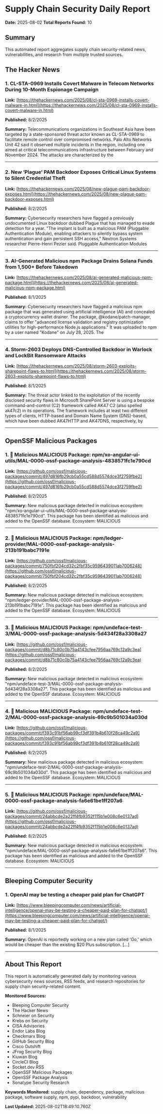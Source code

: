 # Supply Chain Security Daily Report
**Date:** 2025-08-02
**Total Reports Found:** 10

## Summary

This automated report aggregates supply chain security-related news, vulnerabilities, and research from multiple trusted sources.

## The Hacker News

### 1. CL-STA-0969 Installs Covert Malware in Telecom Networks During 10-Month Espionage Campaign

**Link:** [https://thehackernews.com/2025/08/cl-sta-0969-installs-covert-malware-in.html](https://thehackernews.com/2025/08/cl-sta-0969-installs-covert-malware-in.html)

**Published:** 8/2/2025

**Summary:** Telecommunications organizations in Southeast Asia have been targeted by a state-sponsored threat actor known as CL-STA-0969 to facilitate remote control over compromised networks. Palo Alto Networks Unit 42 said it observed multiple incidents in the region, including one aimed at critical telecommunications infrastructure between February and November 2024. The attacks are characterized by the

---

### 2. New ‘Plague’ PAM Backdoor Exposes Critical Linux Systems to Silent Credential Theft

**Link:** [https://thehackernews.com/2025/08/new-plague-pam-backdoor-exposes.html](https://thehackernews.com/2025/08/new-plague-pam-backdoor-exposes.html)

**Published:** 8/2/2025

**Summary:** Cybersecurity researchers have flagged a previously undocumented Linux backdoor dubbed Plague that has managed to evade detection for a year. "The implant is built as a malicious PAM (Pluggable Authentication Module), enabling attackers to silently bypass system authentication and gain persistent SSH access," Nextron Systems researcher Pierre-Henri Pezier said. Pluggable Authentication Modules

---

### 3. AI-Generated Malicious npm Package Drains Solana Funds from 1,500+ Before Takedown

**Link:** [https://thehackernews.com/2025/08/ai-generated-malicious-npm-package.html](https://thehackernews.com/2025/08/ai-generated-malicious-npm-package.html)

**Published:** 8/1/2025

**Summary:** Cybersecurity researchers have flagged a malicious npm package that was generated using artificial intelligence (AI) and concealed a cryptocurrency wallet drainer. The package, @kodane/patch-manager, claims to offer "advanced license validation and registry optimization utilities for high-performance Node.js applications." It was uploaded to npm by a user named "Kodane" on July 28, 2025. The

---

### 4. Storm-2603 Deploys DNS-Controlled Backdoor in Warlock and LockBit Ransomware Attacks

**Link:** [https://thehackernews.com/2025/08/storm-2603-exploits-sharepoint-flaws-to.html](https://thehackernews.com/2025/08/storm-2603-exploits-sharepoint-flaws-to.html)

**Published:** 8/1/2025

**Summary:** The threat actor linked to the exploitation of the recently disclosed security flaws in Microsoft SharePoint Server is using a bespoke command-and-control (C2) framework called AK47 C2 (also spelled ak47c2) in its operations. The framework includes at least two different types of clients, HTTP-based and Domain Name System (DNS)-based, which have been dubbed AK47HTTP and AK47DNS, respectively, by

---

## OpenSSF Malicious Packages

### 1. 🚨 Malicious MALICIOUS Package: npm/xo-angular-ui-utils/MAL-0000-ossf-package-analysis-4838571fc1e790cd

**Link:** [https://github.com/ossf/malicious-packages/commit/497d816fb29cb0a55cd588d5574dce3f2759fbe2](https://github.com/ossf/malicious-packages/commit/497d816fb29cb0a55cd588d5574dce3f2759fbe2)

**Published:** 8/2/2025

**Summary:** New malicious package detected in malicious ecosystem: "npm/xo-angular-ui-utils/MAL-0000-ossf-package-analysis-4838571fc1e790cd". This package has been identified as malicious and added to the OpenSSF database. Ecosystem: MALICIOUS

---

### 2. 🚨 Malicious MALICIOUS Package: npm/ledger-provider/MAL-0000-ossf-package-analysis-213b191babc7191e

**Link:** [https://github.com/ossf/malicious-packages/commit/750fbf204cd32c2fbf35c9596439011ab7006248](https://github.com/ossf/malicious-packages/commit/750fbf204cd32c2fbf35c9596439011ab7006248)

**Published:** 8/2/2025

**Summary:** New malicious package detected in malicious ecosystem: "npm/ledger-provider/MAL-0000-ossf-package-analysis-213b191babc7191e". This package has been identified as malicious and added to the OpenSSF database. Ecosystem: MALICIOUS

---

### 3. 🚨 Malicious MALICIOUS Package: npm/undeface-test-3/MAL-0000-ossf-package-analysis-5d434f28a3308a27

**Link:** [https://github.com/ossf/malicious-packages/commit/d8b71c80c0b75a4143cfee7956aa769c12a9c3ea](https://github.com/ossf/malicious-packages/commit/d8b71c80c0b75a4143cfee7956aa769c12a9c3ea)

**Published:** 8/2/2025

**Summary:** New malicious package detected in malicious ecosystem: "npm/undeface-test-3/MAL-0000-ossf-package-analysis-5d434f28a3308a27". This package has been identified as malicious and added to the OpenSSF database. Ecosystem: MALICIOUS

---

### 4. 🚨 Malicious MALICIOUS Package: npm/undeface-test-2/MAL-0000-ossf-package-analysis-69c9b501034a030d

**Link:** [https://github.com/ossf/malicious-packages/commit/f393c91bf56ab99cf3df391b4b610f28ca49c2a9](https://github.com/ossf/malicious-packages/commit/f393c91bf56ab99cf3df391b4b610f28ca49c2a9)

**Published:** 8/2/2025

**Summary:** New malicious package detected in malicious ecosystem: "npm/undeface-test-2/MAL-0000-ossf-package-analysis-69c9b501034a030d". This package has been identified as malicious and added to the OpenSSF database. Ecosystem: MALICIOUS

---

### 5. 🚨 Malicious MALICIOUS Package: npm/undeface/MAL-0000-ossf-package-analysis-fa6e61be1ff207a6

**Link:** [https://github.com/ossf/malicious-packages/commit/24abbcde2a22ff4fb9352f115b1e008c6e0137ad](https://github.com/ossf/malicious-packages/commit/24abbcde2a22ff4fb9352f115b1e008c6e0137ad)

**Published:** 8/2/2025

**Summary:** New malicious package detected in malicious ecosystem: "npm/undeface/MAL-0000-ossf-package-analysis-fa6e61be1ff207a6". This package has been identified as malicious and added to the OpenSSF database. Ecosystem: MALICIOUS

---

## Bleeping Computer Security

### 1. OpenAI may be testing a cheaper paid plan for ChatGPT

**Link:** [https://www.bleepingcomputer.com/news/artificial-intelligence/openai-may-be-testing-a-cheaper-paid-plan-for-chatgpt/](https://www.bleepingcomputer.com/news/artificial-intelligence/openai-may-be-testing-a-cheaper-paid-plan-for-chatgpt/)

**Published:** 8/1/2025

**Summary:** OpenAI is reportedly working on a new plan called 'Go,' which would be cheaper than the existing $20 Plus subscription. [...]

---

## About This Report

This report is automatically generated daily by monitoring various cybersecurity news sources, RSS feeds, and research repositories for supply chain security-related content.

**Monitored Sources:**
- Bleeping Computer Security
- The Hacker News
- Schneier on Security
- Krebs on Security
- CISA Advisories
- Endor Labs Blog
- Checkmarx Blog
- GitHub Security Blog
- Cisco Outshift
- JFrog Security Blog
- Kiuwan Blog
- CircleCI Blog
- Socket.dev RSS
- OpenSSF Malicious Packages
- OpenSSF Package Analysis
- Sonatype Security Research

**Keywords Monitored:** supply chain, dependency, package, malicious package, software supply, npm, pypi, backdoor, vulnerability

**Last Updated:** 2025-08-02T18:49:10.760Z
